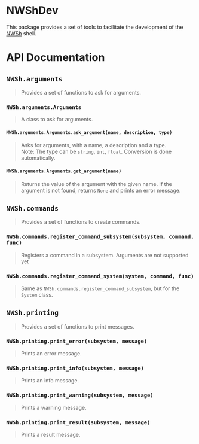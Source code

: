 # NWShDev
This package provides a set of tools to facilitate the development of the [NWSh](https://github.com/NWSOFT-ORG/NWSh) shell.
# API Documentation
## `NWSh.arguments`
> Provides a set of functions to ask for arguments.
### `NWSh.arguments.Arguments`
> A class to ask for arguments.
#### `NWSh.arguments.Arguments.ask_argument(name, description, type)`
> Asks for arguments, with a name, a description and a type.\
Note: The type can be `string`, `int`, `float`. Conversion is done automatically.
#### `NWSh.arguments.Arguments.get_argument(name)`
> Returns the value of the argument with the given name.
> If the argument is not found, returns `None` and prints an error message.
## `NWSh.commands`
> Provides a set of functions to create commands.
### `NWSh.commands.register_command_subsystem(subsystem, command, func)`
> Registers a command in a subsystem.
> Arguments are not supported yet
### `NWSh.commands.register_command_system(system, command, func)`
> Same as `NWSh.commands.register_command_subsystem`, but for the `System` class.
## `NWSh.printing`
> Provides a set of functions to print messages.
### `NWSh.printing.print_error(subsystem, message)`
> Prints an error message.
### `NWSh.printing.print_info(subsystem, message)`
> Prints an info message.
### `NWSh.printing.print_warning(subsystem, message)`
> Prints a warning message.
### `NWSh.printing.print_result(subsystem, message)`
> Prints a result message.